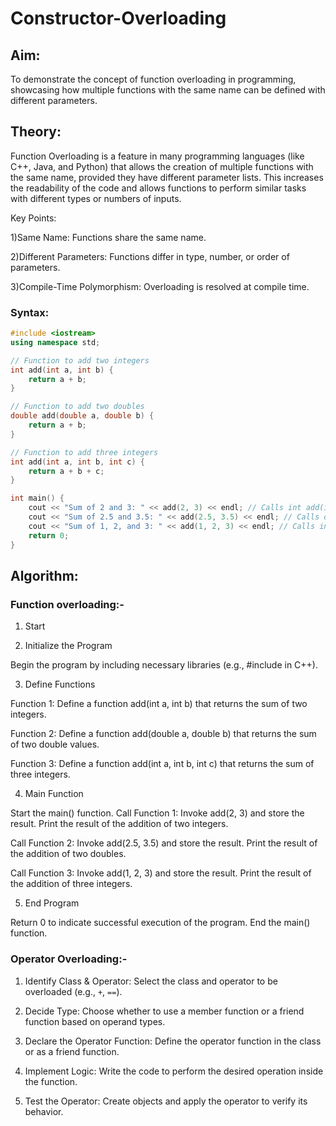 # Constructor-Overloading

## Aim:
To demonstrate the concept of function overloading in programming, showcasing how multiple functions with the same name can be defined with different parameters.

## Theory:
Function Overloading is a feature in many programming languages (like C++, Java, and Python) that allows the creation of multiple functions with the same name, provided they have different parameter lists. This increases the readability of the code and allows functions to perform similar tasks with different types or numbers of inputs.

Key Points:

1)Same Name: Functions share the same name.

2)Different Parameters: Functions differ in type, number, or order of parameters.

3)Compile-Time Polymorphism: Overloading is resolved at compile time.

### Syntax:
```cpp
#include <iostream>
using namespace std;

// Function to add two integers
int add(int a, int b) {
    return a + b;
}

// Function to add two doubles
double add(double a, double b) {
    return a + b;
}

// Function to add three integers
int add(int a, int b, int c) {
    return a + b + c;
}

int main() {
    cout << "Sum of 2 and 3: " << add(2, 3) << endl; // Calls int add(int, int)
    cout << "Sum of 2.5 and 3.5: " << add(2.5, 3.5) << endl; // Calls double add(double, double)
    cout << "Sum of 1, 2, and 3: " << add(1, 2, 3) << endl; // Calls int add(int, int, int)
    return 0;
}
```
## Algorithm:

### Function overloading:-

1) Start

2) Initialize the Program

Begin the program by including necessary libraries (e.g., #include <iostream> in C++).

3) Define Functions

Function 1: Define a function add(int a, int b) that returns the sum of two integers.

Function 2: Define a function add(double a, double b) that returns the sum of two double values.

Function 3: Define a function add(int a, int b, int c) that returns the sum of three integers.

4) Main Function

Start the main() function.
Call Function 1:
Invoke add(2, 3) and store the result.
Print the result of the addition of two integers.

Call Function 2:
Invoke add(2.5, 3.5) and store the result.
Print the result of the addition of two doubles.

Call Function 3:
Invoke add(1, 2, 3) and store the result.
Print the result of the addition of three integers.

5) End Program

Return 0 to indicate successful execution of the program.
End the main() function.


### Operator Overloading:-
1) Identify Class & Operator: Select the class and operator to be overloaded (e.g., `+`, `==`).  

2) Decide Type: Choose whether to use a member function or a friend function based on operand types.  

3) Declare the Operator Function: Define the operator function in the class or as a friend function.  

4) Implement Logic: Write the code to perform the desired operation inside the function.  

5) Test the Operator: Create objects and apply the operator to verify its behavior.  
